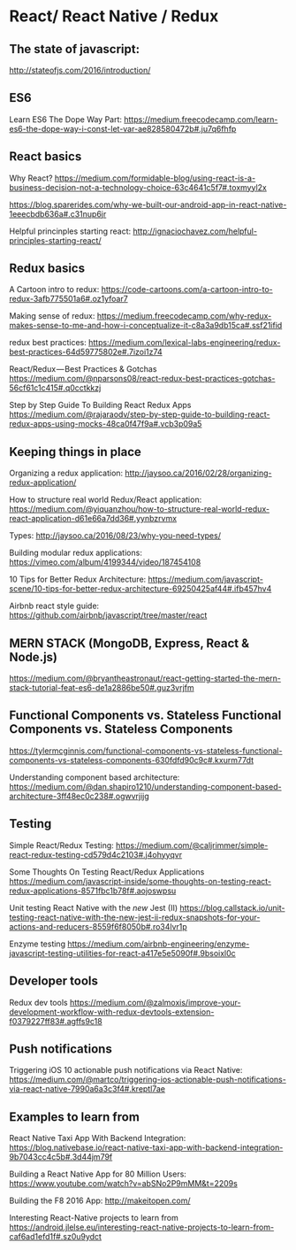 # React/ React Native / Redux

## The state of javascript:
http://stateofjs.com/2016/introduction/

## ES6
Learn ES6 The Dope Way Part:
https://medium.freecodecamp.com/learn-es6-the-dope-way-i-const-let-var-ae828580472b#.ju7q6fhfp

##  React basics

Why React?
https://medium.com/formidable-blog/using-react-is-a-business-decision-not-a-technology-choice-63c4641c5f7#.toxmyyl2x

https://blog.sparerides.com/why-we-built-our-android-app-in-react-native-1eeecbdb636a#.c31nup6jr


Helpful princinples starting react:
http://ignaciochavez.com/helpful-principles-starting-react/


## Redux basics
A Cartoon intro to redux:
https://code-cartoons.com/a-cartoon-intro-to-redux-3afb775501a6#.oz1yfoar7

Making sense of redux:
https://medium.freecodecamp.com/why-redux-makes-sense-to-me-and-how-i-conceptualize-it-c8a3a9db15ca#.ssf21ifid

redux best practices:
https://medium.com/lexical-labs-engineering/redux-best-practices-64d59775802e#.7izoi1z74

React/Redux — Best Practices & Gotchas
https://medium.com/@nparsons08/react-redux-best-practices-gotchas-56cf61c1c415#.q0cctkkzj

Step by Step Guide To Building React Redux Apps
https://medium.com/@rajaraodv/step-by-step-guide-to-building-react-redux-apps-using-mocks-48ca0f47f9a#.vcb3p09a5



## Keeping things in place

Organizing a redux application:
http://jaysoo.ca/2016/02/28/organizing-redux-application/

How to structure real world Redux/React application:
https://medium.com/@yiquanzhou/how-to-structure-real-world-redux-react-application-d61e66a7dd36#.yynbzrvmx

Types:
http://jaysoo.ca/2016/08/23/why-you-need-types/

Building modular redux applications:
https://vimeo.com/album/4199344/video/187454108

10 Tips for Better Redux Architecture:
https://medium.com/javascript-scene/10-tips-for-better-redux-architecture-69250425af44#.ifb457hv4

Airbnb react style guide:
https://github.com/airbnb/javascript/tree/master/react

## MERN STACK (MongoDB, Express, React & Node.js)
https://medium.com/@bryantheastronaut/react-getting-started-the-mern-stack-tutorial-feat-es6-de1a2886be50#.guz3vrjfm



## Functional Components vs. Stateless Functional Components vs. Stateless Components
https://tylermcginnis.com/functional-components-vs-stateless-functional-components-vs-stateless-components-630fdfd90c9c#.kxurm77dt

Understanding component based architecture:
https://medium.com/@dan.shapiro1210/understanding-component-based-architecture-3ff48ec0c238#.ogwvrjijg


## Testing

Simple React/Redux Testing:
https://medium.com/@caljrimmer/simple-react-redux-testing-cd579d4c2103#.j4ohyyqvr

Some Thoughts On Testing React/Redux Applications
https://medium.com/javascript-inside/some-thoughts-on-testing-react-redux-applications-8571fbc1b78f#.aojoswpsu

Unit testing React Native with the *new* Jest (II)
https://blog.callstack.io/unit-testing-react-native-with-the-new-jest-ii-redux-snapshots-for-your-actions-and-reducers-8559f6f8050b#.ro34lvr1p

Enzyme testing
https://medium.com/airbnb-engineering/enzyme-javascript-testing-utilities-for-react-a417e5e5090f#.9bsoixl0c


## Developer tools
Redux dev tools
https://medium.com/@zalmoxis/improve-your-development-workflow-with-redux-devtools-extension-f0379227ff83#.agffs9c18


## Push notifications

Triggering iOS 10 actionable push notifications via React Native:
https://medium.com/@martco/triggering-ios-actionable-push-notifications-via-react-native-7990a6a3c3f4#.kreptl7ae



## Examples to learn from

React Native Taxi App With Backend Integration:
https://blog.nativebase.io/react-native-taxi-app-with-backend-integration-9b7043cc4c5b#.3d44jm79f

Building a React Native App for 80 Million Users:
https://www.youtube.com/watch?v=abSNo2P9mMM&t=2209s

Building the F8 2016 App:
http://makeitopen.com/

Interesting React-Native projects to learn from
https://android.jlelse.eu/interesting-react-native-projects-to-learn-from-caf6ad1efd1f#.sz0u9ydct
